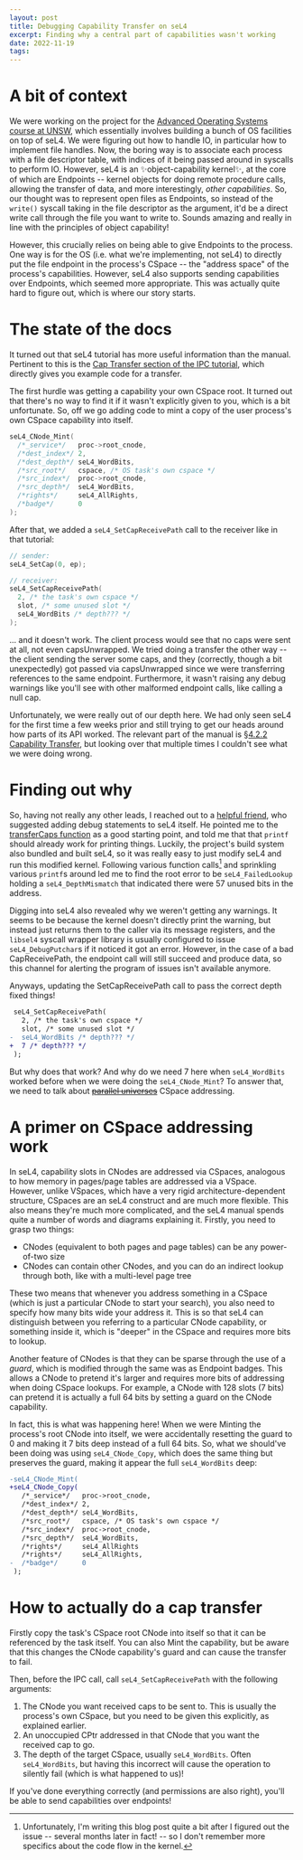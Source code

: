 ```yaml
---
layout: post
title: Debugging Capability Transfer on seL4
excerpt: Finding why a central part of capabilities wasn't working
date: 2022-11-19
tags:
---
```


# A bit of context

We were working on the project for the [Advanced Operating Systems course at UNSW][comp9242], which essentially involves building a bunch of OS facilities on top of seL4.
We were figuring out how to handle IO, in particular how to implement file handles.
Now, the boring way is to associate each process with a file descriptor table, with indices of it being passed around in syscalls to perform IO.
However, seL4 is an ✨object-capability kernel✨, at the core of which are Endpoints -- kernel objects for doing remote procedure calls, allowing the transfer of data, and more interestingly, *other capabilities*.
So, our thought was to represent open files as Endpoints, so instead of the `write()` syscall taking in the file descriptor as the argument, it'd be a direct write call through the file you want to write to.
Sounds amazing and really in line with the principles of object capability!

[comp9242]: http://www.cse.unsw.edu.au/~cs9242/20/project/index.shtml

However, this crucially relies on being able to give Endpoints to the process.
One way is for the OS (i.e. what we're implementing, not seL4) to directly put the file endpoint in the process's CSpace -- the "address space" of the process's capabilities.
However, seL4 also supports sending capabilities over Endpoints, which seemed more appropriate.
This was actually quite hard to figure out, which is where our story starts.

# The state of the docs

It turned out that seL4 tutorial has more useful information than the manual.
Pertinent to this is the [Cap Transfer section of the IPC tutorial], which directly gives you example code for a transfer.

[Cap Transfer section of the IPC tutorial]: https://docs.sel4.systems/Tutorials/ipc.html#cap-transfer

The first hurdle was getting a capability your own CSpace root.
It turned out that there's no way to find it if it wasn't explicitly given to you, which is a bit unfortunate.
So, off we go adding code to mint a copy of the user process's own CSpace capability into itself.

```c
seL4_CNode_Mint(
  /*_service*/   proc->root_cnode,
  /*dest_index*/ 2,
  /*dest_depth*/ seL4_WordBits,
  /*src_root*/   cspace, /* OS task's own cspace */
  /*src_index*/  proc->root_cnode,
  /*src_depth*/  seL4_WordBits,
  /*rights*/     seL4_AllRights,
  /*badge*/      0
);
```

After that, we added a `seL4_SetCapReceivePath` call to the receiver like in that tutorial:

```c
// sender:
seL4_SetCap(0, ep);

// receiver:
seL4_SetCapReceivePath(
  2, /* the task's own cspace */
  slot, /* some unused slot */
  seL4_WordBits /* depth??? */
);
```

... and it doesn't work.
The client process would see that no caps were sent at all, not even capsUnwrapped.
We tried doing a transfer the other way -- the client sending the server some caps, and they (correctly, though a bit unexpectedly) got passed via capsUnwrapped since we were transferring references to the same endpoint.
Furthermore, it wasn't raising any debug warnings like you'll see with other malformed endpoint calls, like calling a null cap.

Unfortunately, we were really out of our depth here.
We had only seen seL4 for the first time a few weeks prior and still trying to get our heads around how parts of its API worked.
The relevant part of the manual is [&sect;4.2.2 Capability Transfer], but looking over that multiple times I couldn't see what we were doing wrong.

[&sect;4.2.2 Capability Transfer]: https://sel4.systems/Info/Docs/seL4-manual-latest.pdf#subsection.4.2.2

# Finding out why

So, having not really any other leads, I reached out to a [helpful friend][niccba], who suggested adding debug statements to seL4 itself.
He pointed me to the [transferCaps function] as a good starting point, and told me that that `printf` should already work for printing things.
Luckily, the project's build system also bundled and built seL4, so it was really easy to just modify seL4 and run this modified kernel.
Following various function calls[^what-fns] and sprinkling various `printf`s around led me to find the root error to be `seL4_FailedLookup` holding a `seL4_DepthMismatch` that indicated there were 57 unused bits in the address.

[niccba]: https://nickba.dev
[transferCaps function]: https://github.com/seL4/seL4/blob/3978092885e4f3e6524fb3e40b04c02b35804c50/src/kernel/thread.c#L241
[^what-fns]: Unfortunately, I'm writing this blog post quite a bit after I figured out the issue -- several months later in fact! -- so I don't remember more specifics about the code flow in the kernel.

Digging into seL4 also revealed why we weren't getting any warnings.
It seems to be because the kernel doesn't directly print the warning, but instead just returns them to the caller via its message registers, and the `libsel4` syscall wrapper library is usually configured to issue `seL4_DebugPutchar`s if it noticed it got an error.
However, in the case of a bad CapReceivePath, the endpoint call will still succeed and produce data, so this channel for alerting the program of issues isn't available anymore.

Anyways, updating the SetCapReceivePath call to pass the correct depth fixed things!

```diff
 seL4_SetCapReceivePath(
   2, /* the task's own cspace */
   slot, /* some unused slot */
-  seL4_WordBits /* depth??? */
+  7 /* depth??? */
 );
```

But why does that work?
And why do we need 7 here when `seL4_WordBits` worked before when we were doing the `seL4_CNode_Mint`?
To answer that, we need to talk about ~~[parallel universes]~~ CSpace addressing.

[parallel universes]: https://youtu.be/kpk2tdsPh0A?t=632

# A primer on CSpace addressing work

In seL4, capability slots in CNodes are addressed via CSpaces, analogous to how memory in pages/page tables are addressed via a VSpace.
However, unlike VSpaces, which have a very rigid architecture-dependent structure, CSpaces are an seL4 construct and are much more flexible.
This also means they're much more complicated, and the seL4 manual spends quite a number of words and diagrams explaining it.
Firstly, you need to grasp two things:

- CNodes (equivalent to both pages and page tables) can be any power-of-two size
- CNodes can contain other CNodes, and you can do an indirect lookup through both, like with a multi-level page tree

These two means that whenever you address something in a CSpace (which is just a particular CNode to start your search), you also need to specify how many bits wide your address it.
This is so that seL4 can distinguish between you referring to a particular CNode capability, or something inside it, which is "deeper" in the CSpace and requires more bits to lookup.

<!--TODO diagram-->

Another feature of CNodes is that they can be sparse through the use of a *guard*, which is modified through the same was as Endpoint badges.
This allows a CNode to pretend it's larger and requires more bits of addressing when doing CSpace lookups.
For example, a CNode with 128 slots (7 bits) can pretend it is actually a full 64 bits by setting a guard on the CNode capability.

In fact, this is what was happening here!
When we were Minting the process's root CNode into itself, we were accidentally resetting the guard to 0 and making it 7 bits deep instead of a full 64 bits.
So, what we should've been doing was using `seL4_CNode_Copy`, which does the same thing but preserves the guard, making it appear the full `seL4_WordBits` deep:

```diff
-seL4_CNode_Mint(
+seL4_CNode_Copy(
   /*_service*/   proc->root_cnode,
   /*dest_index*/ 2,
   /*dest_depth*/ seL4_WordBits,
   /*src_root*/   cspace, /* OS task's own cspace */
   /*src_index*/  proc->root_cnode,
   /*src_depth*/  seL4_WordBits,
   /*rights*/     seL4_AllRights
   /*rights*/     seL4_AllRights,
-  /*badge*/      0
 );
```


# How to actually do a cap transfer

Firstly copy the task's CSpace root CNode into itself so that it can be referenced by the task itself.
You can also Mint the capability, but be aware that this changes the CNode capability's guard and can cause the transfer to fail.

Then, before the IPC call, call `seL4_SetCapReceivePath` with the following arguments:

1. The CNode you want received caps to be sent to.
	This is usually the process's own CSpace, but you need to be given this explicitly, as explained earlier.
2. An unoccupied CPtr addressed in that CNode that you want the received cap to go.
3. The depth of the target CSpace, usually `seL4_WordBits`.
	Often `seL4_WordBits`, but having this incorrect will cause the operation to silently fail (which is what happened to us)!

If you've done everything correctly (and permissions are also right), you'll be able to send capabilities over endpoints!
